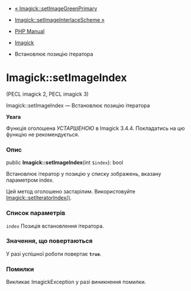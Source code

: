 - [« Imagick::setImageGreenPrimary](imagick.setimagegreenprimary.md)
- [Imagick::setImageInterlaceScheme
»](imagick.setimageinterlacescheme.md)

- [PHP Manual](index.md)
- [Imagick](class.imagick.md)
- Встановлює позицію ітератора

# Imagick::setImageIndex

(PECL imagick 2, PECL imagick 3)

Imagick::setImageIndex — Встановлює позицію ітератора

**Увага**

Функція оголошена *УСТАРШЕНОЮ* в Imagick 3.4.4. Покладатись на цю
функцію не рекомендується.

### Опис

public **Imagick::setImageIndex**(int `$index`): bool

Встановлює ітератор у позицію у списку зображень, вказану
параметром index.

Цей метод оголошено застарілим. Використовуйте
[Imagick::setIteratorIndex()](imagick.setiteratorindex.md).

### Список параметрів

`index`
Позиція встановлення ітератора.

### Значення, що повертаються

У разі успішної роботи повертає **`true`**.

### Помилки

Викликає ImagickException у разі виникнення помилки.
